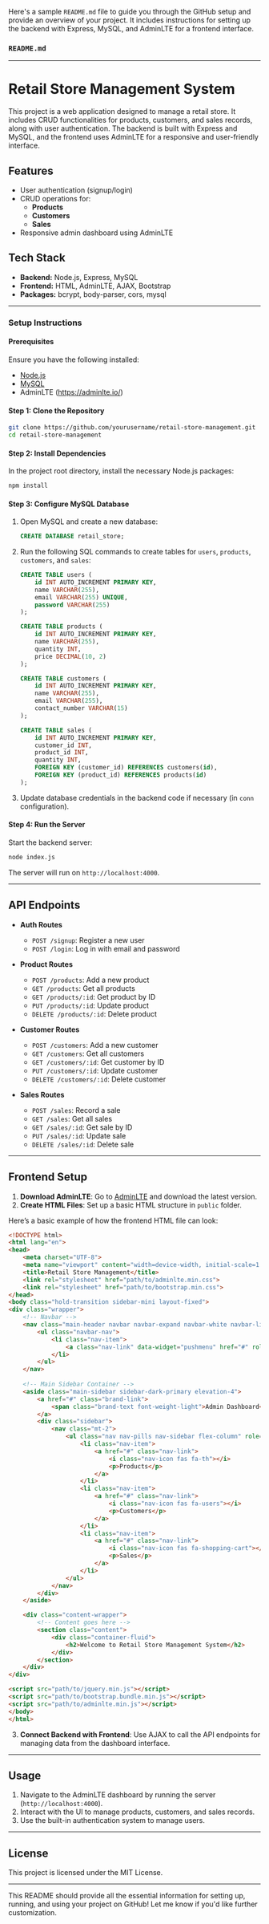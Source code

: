 Here's a sample `README.md` file to guide you through the GitHub setup and provide an overview of your project. It includes instructions for setting up the backend with Express, MySQL, and AdminLTE for a frontend interface.

### `README.md`

---

# Retail Store Management System

This project is a web application designed to manage a retail store. It includes CRUD functionalities for products, customers, and sales records, along with user authentication. The backend is built with Express and MySQL, and the frontend uses AdminLTE for a responsive and user-friendly interface.

## Features

- User authentication (signup/login)
- CRUD operations for:
  - **Products**
  - **Customers**
  - **Sales**
- Responsive admin dashboard using AdminLTE

## Tech Stack

- **Backend:** Node.js, Express, MySQL
- **Frontend:** HTML, AdminLTE, AJAX, Bootstrap
- **Packages:** bcrypt, body-parser, cors, mysql

---

### Setup Instructions

#### Prerequisites

Ensure you have the following installed:

- [Node.js](https://nodejs.org/en/)
- [MySQL](https://www.mysql.com/)
- AdminLTE (https://adminlte.io/)

#### Step 1: Clone the Repository

```bash
git clone https://github.com/yourusername/retail-store-management.git
cd retail-store-management
```

#### Step 2: Install Dependencies

In the project root directory, install the necessary Node.js packages:

```bash
npm install
```

#### Step 3: Configure MySQL Database

1. Open MySQL and create a new database:

    ```sql
    CREATE DATABASE retail_store;
    ```

2. Run the following SQL commands to create tables for `users`, `products`, `customers`, and `sales`:

    ```sql
    CREATE TABLE users (
        id INT AUTO_INCREMENT PRIMARY KEY,
        name VARCHAR(255),
        email VARCHAR(255) UNIQUE,
        password VARCHAR(255)
    );

    CREATE TABLE products (
        id INT AUTO_INCREMENT PRIMARY KEY,
        name VARCHAR(255),
        quantity INT,
        price DECIMAL(10, 2)
    );

    CREATE TABLE customers (
        id INT AUTO_INCREMENT PRIMARY KEY,
        name VARCHAR(255),
        email VARCHAR(255),
        contact_number VARCHAR(15)
    );

    CREATE TABLE sales (
        id INT AUTO_INCREMENT PRIMARY KEY,
        customer_id INT,
        product_id INT,
        quantity INT,
        FOREIGN KEY (customer_id) REFERENCES customers(id),
        FOREIGN KEY (product_id) REFERENCES products(id)
    );
    ```

3. Update database credentials in the backend code if necessary (in `conn` configuration).

#### Step 4: Run the Server

Start the backend server:

```bash
node index.js
```

The server will run on `http://localhost:4000`.

---

## API Endpoints

- **Auth Routes**
  - `POST /signup`: Register a new user
  - `POST /login`: Log in with email and password

- **Product Routes**
  - `POST /products`: Add a new product
  - `GET /products`: Get all products
  - `GET /products/:id`: Get product by ID
  - `PUT /products/:id`: Update product
  - `DELETE /products/:id`: Delete product

- **Customer Routes**
  - `POST /customers`: Add a new customer
  - `GET /customers`: Get all customers
  - `GET /customers/:id`: Get customer by ID
  - `PUT /customers/:id`: Update customer
  - `DELETE /customers/:id`: Delete customer

- **Sales Routes**
  - `POST /sales`: Record a sale
  - `GET /sales`: Get all sales
  - `GET /sales/:id`: Get sale by ID
  - `PUT /sales/:id`: Update sale
  - `DELETE /sales/:id`: Delete sale

---

## Frontend Setup

1. **Download AdminLTE**: Go to [AdminLTE](https://adminlte.io/) and download the latest version.
2. **Create HTML Files**: Set up a basic HTML structure in `public` folder.

Here’s a basic example of how the frontend HTML file can look:

```html
<!DOCTYPE html>
<html lang="en">
<head>
    <meta charset="UTF-8">
    <meta name="viewport" content="width=device-width, initial-scale=1.0">
    <title>Retail Store Management</title>
    <link rel="stylesheet" href="path/to/adminlte.min.css">
    <link rel="stylesheet" href="path/to/bootstrap.min.css">
</head>
<body class="hold-transition sidebar-mini layout-fixed">
<div class="wrapper">
    <!-- Navbar -->
    <nav class="main-header navbar navbar-expand navbar-white navbar-light">
        <ul class="navbar-nav">
            <li class="nav-item">
                <a class="nav-link" data-widget="pushmenu" href="#" role="button"><i class="fas fa-bars"></i></a>
            </li>
        </ul>
    </nav>
    
    <!-- Main Sidebar Container -->
    <aside class="main-sidebar sidebar-dark-primary elevation-4">
        <a href="#" class="brand-link">
            <span class="brand-text font-weight-light">Admin Dashboard</span>
        </a>
        <div class="sidebar">
            <nav class="mt-2">
                <ul class="nav nav-pills nav-sidebar flex-column" role="menu">
                    <li class="nav-item">
                        <a href="#" class="nav-link">
                            <i class="nav-icon fas fa-th"></i>
                            <p>Products</p>
                        </a>
                    </li>
                    <li class="nav-item">
                        <a href="#" class="nav-link">
                            <i class="nav-icon fas fa-users"></i>
                            <p>Customers</p>
                        </a>
                    </li>
                    <li class="nav-item">
                        <a href="#" class="nav-link">
                            <i class="nav-icon fas fa-shopping-cart"></i>
                            <p>Sales</p>
                        </a>
                    </li>
                </ul>
            </nav>
        </div>
    </aside>

    <div class="content-wrapper">
        <!-- Content goes here -->
        <section class="content">
            <div class="container-fluid">
                <h2>Welcome to Retail Store Management System</h2>
            </div>
        </section>
    </div>
</div>

<script src="path/to/jquery.min.js"></script>
<script src="path/to/bootstrap.bundle.min.js"></script>
<script src="path/to/adminlte.min.js"></script>
</body>
</html>
```

3. **Connect Backend with Frontend**: Use AJAX to call the API endpoints for managing data from the dashboard interface.

---

## Usage

1. Navigate to the AdminLTE dashboard by running the server (`http://localhost:4000`).
2. Interact with the UI to manage products, customers, and sales records.
3. Use the built-in authentication system to manage users.

---

## License

This project is licensed under the MIT License.

---

This README should provide all the essential information for setting up, running, and using your project on GitHub! Let me know if you'd like further customization.
